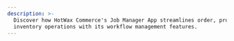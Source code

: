 ```yaml
---
description: >-
  Discover how HotWax Commerce's Job Manager App streamlines order, product, and
  inventory operations with its workflow management features.
---
```

